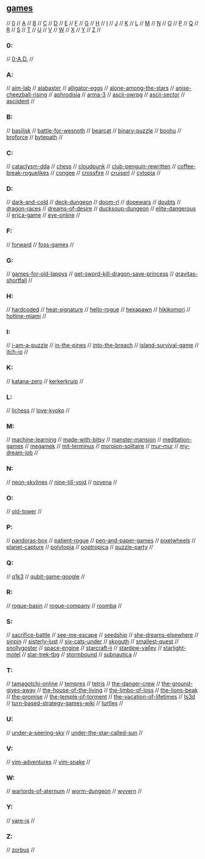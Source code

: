 ## [games](https://github.com/leereilly/games)

// [0](#0) // [A](#a) // [B](#b) // [C](#c) // [D](#d) // [E](#e) // [F](#f) // [G](#g)
// [H](#h) // [I](#i) // [J](#j) // [K](#k) // [L](#l) // [M](#m) // [N](#n) // [O](#o)
// [P](#p) // [Q](#q) // [R](#r) // [S](#s) // [T](#t) // [U](#u) // [V](#v) // [W](#w)
// [X](#x) // [Y](#y) // [Z](#z) //

### 0:
// [0-A.D.](https://play0ad.com/)
//

### A:
// [aim-lab](https://aimlab.gg/)
// [alabaster](https://pierrec.itch.io/alabaster)
// [alligator-eggs](http://worrydream.com/AlligatorEggs/)
// [alone-among-the-stars](https://noroadhome.itch.io/alone-among-the-stars)
// [anise-cheezball-rising](https://github.com/eevee/anise-cheezball-rising)
// [aphrodisia](https://crimsondelightgames.itch.io/tales-of-legendary-lust-aphrodisia)
// [arma-3](https://arma3.com/)
// [ascii-owrpg](https://github.com/avli/ascii-owrpg)
// [ascii-sector](http://www.asciisector.net/)
// [asciident](http://asciident.com/)
//

### B:
// [basilisk](https://taqle.itch.io/basilisk)
// [battle-for-wesnoth](http://wesnoth.org)
// [bearcat](https://www.wuthejeff.com/bearcat-game/)
// [binary-puzzle](https://www.binarypuzzle.com/)
// [boohu](https://github.com/anaseto/boohu)
// [broforce](https://www.broforcegame.com/)
// [bytepath](https://github.com/a327ex/BYTEPATH)
//

### C:
// [cataclysm-dda](https://cataclysmdda.org/)
// [chess](https://www.chess.com/)
// [cloudpunk](https://ionlands.com/cloudpunk/presskit/)
// [club-penguin-rewritten](https://cprewritten.net/)
// [coffee-break-roguelikes](http://www.roguebasin.com/index.php/Category:Coffeebreak_roguelikes)
// [congee](https://becciness.itch.io/congee)
// [crossfire](http://crossfire.real-time.com/index.html)
// [cruiserl](https://once.itch.io/cruiserl)
// [cytopia](https://www.cytopia.net/)
//

### D:
// [dark-and-cold](https://thkaspar.itch.io/dark-n-cold-bitsy)
// [deck-dungeon](https://nathanwentworth.co/deck-dungeon/)
// [doom-rl](https://drl.chaosforge.org/)
// [dopewars](https://dopewars.sourceforge.io/)
// [doubts](https://f-ulmen.itch.io/doubts)
// [dragon-races](https://joestrout.itch.io/dragonraces)
// [dreams-of-desire](https://lewdlab.itch.io/dreamsofdesire)
// [ducksoup-dungeon](https://rilem.itch.io/ducksoup-dungeon)
// [elite-dangerous](https://www.elitedangerous.com/)
// [erica-game](https://www.flavourworks.co)
// [eve-online](https://www.eveonline.com/)
//

### F:
// [forward](https://twotinydice.itch.io/forward)
// [foss-games](https://fossgames.com/)
//

### G:
// [games-for-old-lappys](https://www.techspot.com/article/1997-great-laptop-budget-pc-games/)
// [get-sword-kill-dragon-save-princess](https://dreamingamaris.itch.io/get-sword-kill-dragon-save-princess)
// [gravitas-shortfall](https://juniperc.itch.io/gravitas-shortfall)
//

### H:
// [hardcoded](https://yoplatz.itch.io/hardcodeddemo)
// [heat-signature](https://www.heatsig.com/)
// [hello-rogue](https://onebitpunch.itch.io/hello-rogue)
// [hexapawn](https://www.instructables.com/Matchbox-Mini-Chess-Learning-Machine/)
// [hikikomori](http://dsg.neko-machi.com/hikikomori.pdf)
// [hotline-miami](https://hotlinemiami.com/)
//

### I:
// [i-am-a-puzzle](https://im-a-puzzle.com/)
// [in-the-pines](https://laurahunt.itch.io/in-the-pines)
// [into-the-breach](https://subsetgames.com/itb.html)
// [island-survival-game](https://www.theislandsurvivalchallenge.com/)
// [itch-io](https://itch.io/)
//

### K:
// [katana-zero](https://www.katanazero.com/)
// [kerkerkruip](https://kerkerkruip.org/)
//

### L:
// [lichess](https://lichess.org/)
// [love-kyoko](https://lowsun.itch.io/love-kyoko)
//

### M:
// [machine-learning](https://woofycakes.itch.io/machine-learning)
// [made-with-bitsy](https://itch.io/games/made-with-bitsy)
// [manster-mansion](https://le-onionboi.itch.io/manster-mansion)
// [meditation-games](http://meditations.games/index.php)
// [megamek](https://megamek.org/index.html)
// [mit-terminus](http://web.mit.edu/mprat/Public/web/Terminus/Web/main.html)
// [morpion-solitaire](http://www.morpionsolitaire.com/)
// [mur-mur](https://devilsdad.itch.io/murmur)
// [my-dream-job](https://bubblyoasis.itch.io/my-dream-job)
//

### N:
// [neon-skylines](https://zaphyk.itch.io/neon-skylines)
// [nine-till-void](https://benal.itch.io/ninetillvoid)
// [novena](https://haraiva.itch.io/novena)
//

### O:
// [old-tower](http://www.retrosouls.net/zx/ot.zip)
//

### P:
// [pandoras-box](https://void-star.itch.io/pandoras-box)
// [patient-rogue](https://watabou.itch.io/patient-rogue)
// [pen-and-paper-games](http://zenseeker.net/BoardGames/PaperPenGames.htm)
// [pixelwheels](https://agateau.itch.io/pixelwheels)
// [planet-capture](https://www.planetcapture.io/?r=)
// [polytopia](https://polytopia.io/)
// [poptropica](https://www.poptropica.com/)
// [puzzle-party](http://www.puzzleparty.org/)
//

### Q:
// [q1k3](https://js13kgames.com/entries/q1k3)
// [qubit-game-google](https://quantumai.google/education/thequbitgame)
//

### R:
// [rogue-basin](http://www.roguebasin.com/index.php?title=Main_Page)
// [rogue-company](https://www.roguecompany.com/)
// [roomba](https://st33d.itch.io/roomba-quest)
//

### S:
// [sacrifice-battle](https://sakurina.itch.io/sacrifice-battle)
// [see-me-escape](https://www.seemeescape.com/online-escape)
// [seedship](https://johnayliff.itch.io/seedship)
// [she-dreams-elsewhere](https://lorenze.itch.io/she-dreams-elsewhere)
// [sinpin](https://nchrs.xyz/site/sinpin.html)
// [sisterly-lust](https://perverteer.itch.io/sisterly-lust)
// [six-cats-under](https://teambeanloop.itch.io/six-cats-under)
// [skoguth](http://connor.games/skoguth/)
// [smallest-quest](https://thepunkcollective.itch.io/smallest-quest)
// [snollygoster](https://snollygostergame.com/)
// [space-engine](http://spaceengine.org/)
// [starcraft-ii](https://starcraft2.com/en-us/)
// [stardew-valley](https://www.stardewvalley.net/)
// [starlight-motel](https://cwcdarling.itch.io/starlight-motel)
// [star-trek-tbg](https://sladesys.com/startrek/)
// [stormbound](https://stormbound-kitty.com/)
// [subnautica](https://unknownworlds.com/subnautica/)
//

### T:
// [tamagotchi-online](https://github.com/bsawyer/tamagotchi)
// [tempres](https://tak.itch.io/tempres)
// [tetris](https://tetris.com/)
// [the-danger-crew](https://thedangercrew.com/)
// [the-ground-gives-away](http://www.thegroundgivesway.com/)
// [the-house-of-the-living](https://vonbednar.itch.io/the-house-of-the-living)
// [the-limbo-of-loss](https://korgen.itch.io/the-limbo-of-loss)
// [the-lions-beak](https://ledoux.itch.io/the-lions-beak)
// [the-promise](https://xagrims-gameforge.itch.io/the-promise)
// [the-temple-of-torment](http://www.thetempleoftorment.net/)
// [the-vacation-of-lifetimes](https://dannyschneider.itch.io/the-vacation-of-lifetimes)
// [ts3d](https://github.com/TurkeyMcMac/ts3d)
// [turn-based-strategy-games-wiki](https://en.m.wikipedia.org/wiki/Turn-based_strategy)
// [turtles](https://knosmos.github.io/turtles/)
//

### U:
// [under-a-seering-sky](https://psenough.itch.io/under-a-seering-sky)
// [under-the-star-called-sun](https://haraiva.itch.io/under-a-star-called-sun)
//

### V:
// [vim-adventures](https://vim-adventures.com/)
// [vim-snake](https://github.com/patmood/vim_snake/)
//

### W:
// [warlords-of-aternum](https://warlordsofaternum.com/)
// [worm-dungeon](https://managore.itch.io/worm-dungeon)
// [wyvern](https://www.ghosttrack.com/)
//

### Y:
// [yare-js](https://yare.io/)
//

### Z:
// [zorbus](http://www.zorbus.net/)
//

